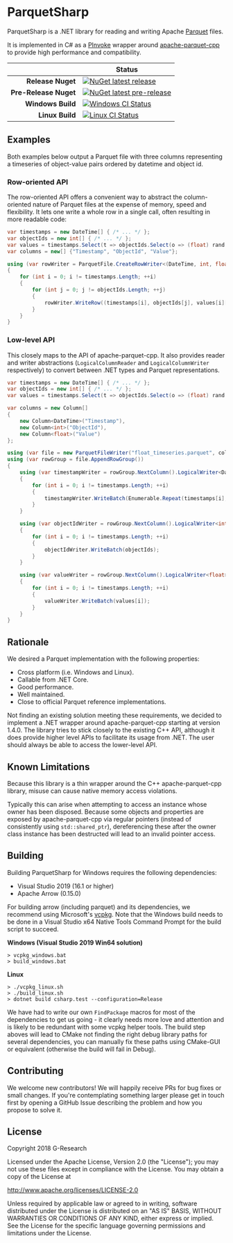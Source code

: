 # ParquetSharp 

ParquetSharp is a .NET library for reading and writing Apache [Parquet][1] files.

It is implemented in C# as a [PInvoke][2] wrapper around [apache-parquet-cpp][3] to provide high performance and compatibility.

[1]: https://parquet.apache.org
[2]: https://docs.microsoft.com/en-us/cpp/dotnet/how-to-call-native-dlls-from-managed-code-using-pinvoke
[3]: https://github.com/apache/arrow

|     | Status |
| ---: | --- |
| **Release Nuget** | [![NuGet latest release](https://img.shields.io/nuget/v/ParquetSharp.svg)](https://www.nuget.org/packages/ParquetSharp) |
| **Pre-Release Nuget** | [![NuGet latest pre-release](https://img.shields.io/nuget/vpre/ParquetSharp.svg)](https://www.nuget.org/packages/ParquetSharp) |
| **Windows Build** | [![Windows CI Status](https://github.com/G-Research/ParquetSharp/workflows/Windows%20CI/badge.svg)](https://github.com/G-Research/ParquetSharp/actions?query=workflow%3A%22Windows+CI%22) |
| **Linux Build** | [![Linux CI Status](https://github.com/G-Research/ParquetSharp/workflows/Linux%20CI/badge.svg)](https://github.com/G-Research/ParquetSharp/actions?query=workflow%3A%22Linux+CI%22) |

## Examples

Both examples below output a Parquet file with three columns representing a timeseries of object-value pairs ordered by datetime and object id.

### Row-oriented API

The row-oriented API offers a convenient way to abstract the column-oriented nature of Parquet files at the expense of memory, speed and flexibility. It lets one write a whole row in a single call, often resulting in more readable code:

```csharp
var timestamps = new DateTime[] { /* ... */ };
var objectIds = new int[] { /* ... */ };
var values = timestamps.Select(t => objectIds.Select(o => (float) rand.NextDouble()).ToArray()).ToArray();
var columns = new[] {"Timestamp", "ObjectId", "Value"};

using (var rowWriter = ParquetFile.CreateRowWriter<(DateTime, int, float)>("float_timeseries.parquet", columns))
{
    for (int i = 0; i != timestamps.Length; ++i)
    {
        for (int j = 0; j != objectIds.Length; ++j)
        {
            rowWriter.WriteRow((timestamps[i], objectIds[j], values[i][j]));
        }
    }
}
```

### Low-level API

This closely maps to the API of apache-parquet-cpp. It also provides reader and writer abstractions (`LogicalColumnReader` and `LogicalColumnWriter` respectively) to convert between .NET types and Parquet representations.

```csharp
var timestamps = new DateTime[] { /* ... */ };
var objectIds = new int[] { /* ... */ };
var values = timestamps.Select(t => objectIds.Select(o => (float) rand.NextDouble()).ToArray()).ToArray();

var columns = new Column[]
{
    new Column<DateTime>("Timestamp"),
    new Column<int>("ObjectId"),
    new Column<float>("Value")
};

using (var file = new ParquetFileWriter("float_timeseries.parquet", columns))
using (var rowGroup = file.AppendRowGroup())
{
    using (var timestampWriter = rowGroup.NextColumn().LogicalWriter<DateTime>())
    {
        for (int i = 0; i != timestamps.Length; ++i)
        {
            timestampWriter.WriteBatch(Enumerable.Repeat(timestamps[i], objectIds.Length).ToArray());
        }
    }

    using (var objectIdWriter = rowGroup.NextColumn().LogicalWriter<int>())
    {
        for (int i = 0; i != timestamps.Length; ++i)
        {
            objectIdWriter.WriteBatch(objectIds);
        }
    }

    using (var valueWriter = rowGroup.NextColumn().LogicalWriter<float>())
    {
        for (int i = 0; i != timestamps.Length; ++i)
        {
            valueWriter.WriteBatch(values[i]);
        }
    }
}
```

## Rationale

We desired a Parquet implementation with the following properties:
- Cross platform (i.e. Windows and Linux).
- Callable from .NET Core.
- Good performance.
- Well maintained.
- Close to official Parquet reference implementations.

Not finding an existing solution meeting these requirements, we decided to implement a .NET wrapper around apache-parquet-cpp starting at version 1.4.0. The library tries to stick closely to the existing C++ API, although it does provide higher level APIs to facilitate its usage from .NET. The user should always be able to access the lower-level API.

## Known Limitations

Because this library is a thin wrapper around the C++ apache-parquet-cpp library, misuse can cause native memory access violations.

Typically this can arise when attempting to access an instance whose owner has been disposed. Because some objects and properties are exposed by apache-parquet-cpp via regular pointers (instead of consistently using `std::shared_ptr`), dereferencing these after the owner class instance has been destructed will lead to an invalid pointer access.

## Building

Building ParquetSharp for Windows requires the following dependencies:
- Visual Studio 2019 (16.1 or higher)
- Apache Arrow (0.15.0)

For building arrow (including parquet) and its dependencies, we recommend using Microsoft's [vcpkg](https://github.com/Microsoft/vcpkg). Note that the Windows build needs to be done in a Visual Studio x64 Native Tools Command Prompt for the build script to succeed.

**Windows (Visual Studio 2019 Win64 solution)**
```
> vcpkg_windows.bat
> build_windows.bat
```
**Linux**
```
> ./vcpkg_linux.sh
> ./build_linux.sh
> dotnet build csharp.test --configuration=Release
```

We have had to write our own `FindPackage` macros for most of the dependencies to get us going - it clearly needs more love and attention and is likely to be redundant with some vcpkg helper tools. The build step aboves will lead to CMake not finding the right debug library paths for several dependencies, you can manually fix these paths using CMake-GUI or equivalent (otherwise the build will fail in Debug).

## Contributing

We welcome new contributors! We will happily receive PRs for bug fixes or small changes. If you're contemplating something larger please get in touch first by opening a GitHub Issue describing the problem and how you propose to solve it.

## License

Copyright 2018 G-Research

Licensed under the Apache License, Version 2.0 (the "License"); you may not use these files except in compliance with the License.
You may obtain a copy of the License at

   http://www.apache.org/licenses/LICENSE-2.0

Unless required by applicable law or agreed to in writing, software
distributed under the License is distributed on an "AS IS" BASIS,
WITHOUT WARRANTIES OR CONDITIONS OF ANY KIND, either express or implied.
See the License for the specific language governing permissions and
limitations under the License.
